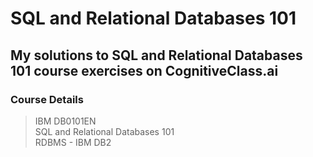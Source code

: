 # SQL and Relational Databases 101
My solutions to SQL and Relational Databases 101 course exercises on CognitiveClass.ai    
---    
### Course Details
> IBM DB0101EN   
> SQL and Relational Databases 101     
> RDBMS - IBM DB2    

